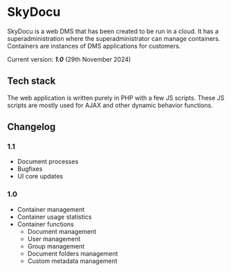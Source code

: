 # SkyDocu
SkyDocu is a web DMS that has been created to be run in a cloud. It has a superadministration where the superadministrator can manage containers.
Containers are instances of DMS applications for customers.

Current version: ___1.0___ (29th November 2024)

## Tech stack
The web application is written purely in PHP with a few JS scripts. These JS scripts are mostly used for AJAX and other dynamic behavior functions.

## Changelog
### 1.1
- Document processes
- Bugfixes
- UI core updates

### 1.0
- Container management
- Container usage statistics
- Container functions
    - Document management
    - User management
    - Group management
    - Document folders management
    - Custom metadata management